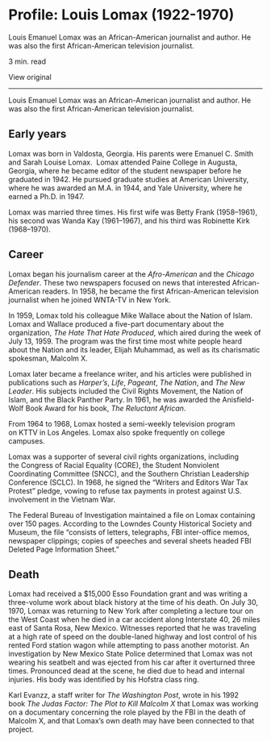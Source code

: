 # Profile: Louis Lomax (1922-1970)

Louis Emanuel Lomax was an African-American journalist and author. He was also the first African-American television journalist.

3 min. read

View original

---

Louis Emanuel Lomax was an African-American journalist and author. He was also the first African-American television journalist.

## Early years

Lomax was born in Valdosta, Georgia. His parents were Emanuel C. Smith and Sarah Louise Lomax.  Lomax attended Paine College in Augusta, Georgia, where he became editor of the student newspaper before he graduated in 1942. He pursued graduate studies at American University, where he was awarded an M.A. in 1944, and Yale University, where he earned a Ph.D. in 1947.

Lomax was married three times. His first wife was Betty Frank (1958–1961), his second was Wanda Kay (1961–1967), and his third was Robinette Kirk (1968–1970).

## Career

Lomax began his journalism career at the _Afro-American_ and the _Chicago Defender_. These two newspapers focused on news that interested African-American readers. In 1958, he became the first African-American television journalist when he joined WNTA-TV in New York.

In 1959, Lomax told his colleague Mike Wallace about the Nation of Islam. Lomax and Wallace produced a five-part documentary about the organization, _The Hate That Hate Produced_, which aired during the week of July 13, 1959. The program was the first time most white people heard about the Nation and its leader, Elijah Muhammad, as well as its charismatic spokesman, Malcolm X.

Lomax later became a freelance writer, and his articles were published in publications such as _Harper’s_, _Life_, _Pageant_, _The Nation_, and _The New Leader_. His subjects included the Civil Rights Movement, the Nation of Islam, and the Black Panther Party. In 1961, he was awarded the Anisfield-Wolf Book Award for his book, _The Reluctant African_.

From 1964 to 1968, Lomax hosted a semi-weekly television program on KTTV in Los Angeles. Lomax also spoke frequently on college campuses.

Lomax was a supporter of several civil rights organizations, including the Congress of Racial Equality (CORE), the Student Nonviolent Coordinating Committee (SNCC), and the Southern Christian Leadership Conference (SCLC). In 1968, he signed the “Writers and Editors War Tax Protest” pledge, vowing to refuse tax payments in protest against U.S. involvement in the Vietnam War.

The Federal Bureau of Investigation maintained a file on Lomax containing over 150 pages. According to the Lowndes County Historical Society and Museum, the file “consists of letters, telegraphs, FBI inter-office memos, newspaper clippings; copies of speeches and several sheets headed FBI Deleted Page Information Sheet.”

## Death

Lomax had received a $15,000 Esso Foundation grant and was writing a three-volume work about black history at the time of his death. On July 30, 1970, Lomax was returning to New York after completing a lecture tour on the West Coast when he died in a car accident along Interstate 40, 26 miles east of Santa Rosa, New Mexico. Witnesses reported that he was traveling at a high rate of speed on the double-laned highway and lost control of his rented Ford station wagon while attempting to pass another motorist. An investigation by New Mexico State Police determined that Lomax was not wearing his seatbelt and was ejected from his car after it overturned three times. Pronounced dead at the scene, he died due to head and internal injuries. His body was identified by his Hofstra class ring.

Karl Evanzz, a staff writer for _The Washington Post_, wrote in his 1992 book _The Judas Factor: The Plot to Kill Malcolm X_ that Lomax was working on a documentary concerning the role played by the FBI in the death of Malcolm X, and that Lomax’s own death may have been connected to that project.